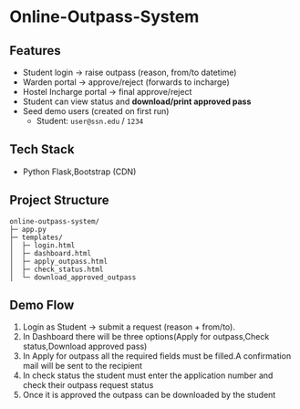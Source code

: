 # Online-Outpass-System
## Features
- Student login → raise outpass (reason, from/to datetime)
- Warden portal → approve/reject (forwards to incharge)
- Hostel Incharge portal → final approve/reject
- Student can view status and **download/print approved pass**
- Seed demo users (created on first run)
  - Student: `user@ssn.edu` / `1234`

## Tech Stack
- Python Flask,Bootstrap (CDN)

## Project Structure
```
online-outpass-system/
├─ app.py
├─ templates/
│  ├─ login.html
│  ├─ dashboard.html
│  ├─ apply_outpass.html
│  ├─ check_status.html
│  └─ download_approved_outpass
```

##  Demo Flow
1. Login as Student → submit a request (reason + from/to).
2. In Dashboard there will be three options(Apply for outpass,Check status,Download approved pass)
3. In Apply for outpass all the required fields must be filled.A confirmation mail will be sent to the recipient
4. In check status the student must enter the application number and check their outpass request status
5. Once it is approved the outpass can be downloaded by the student


